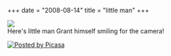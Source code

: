 +++
date = "2008-08-14"
title = "little man"
+++

[![](http://4.bp.blogspot.com/_Vo63LRwAZbk/SKT-AuXbffI/AAAAAAAAAfQ/559p4D5Sv5E/s400/P8110208.JPG)](http://4.bp.blogspot.com/_Vo63LRwAZbk/SKT-AuXbffI/AAAAAAAAAfQ/559p4D5Sv5E/s1600-h/P8110208.JPG)  
Here's little man Grant himself smiling for the camera!

[![Posted by Picasa](http://photos1.blogger.com/pbp.gif)](http://picasa.google.com/blogger/)
